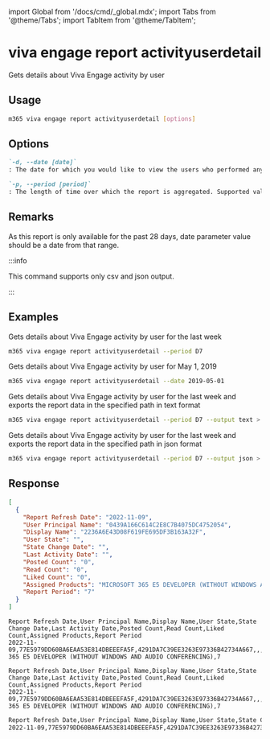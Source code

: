 <!-- DISCLAIMER: All secrets, passwords, and sensitive values in this document are examples only and not real credentials. -->
import Global from '/docs/cmd/_global.mdx';
import Tabs from '@theme/Tabs';
import TabItem from '@theme/TabItem';

# viva engage report activityuserdetail

Gets details about Viva Engage activity by user

## Usage

```sh
m365 viva engage report activityuserdetail [options]
```

## Options

```md definition-list
`-d, --date [date]`
: The date for which you would like to view the users who performed any activity. Supported date format is `YYYY-MM-DD`. Specify the date or period, but not both.

`-p, --period [period]`
: The length of time over which the report is aggregated. Supported values `D7`, `D30`, `D90`, `D180`.
```

<Global />

## Remarks

As this report is only available for the past 28 days, date parameter value should be a date from that range.

:::info

This command supports only csv and json output.

:::

## Examples

Gets details about Viva Engage activity by user for the last week

```sh
m365 viva engage report activityuserdetail --period D7
```

Gets details about Viva Engage activity by user for May 1, 2019

```sh
m365 viva engage report activityuserdetail --date 2019-05-01
```

Gets details about Viva Engage activity by user for the last week and exports the report data in the specified path in text format

```sh
m365 viva engage report activityuserdetail --period D7 --output text > "activityuserdetail.txt"
```

Gets details about Viva Engage activity by user for the last week and exports the report data in the specified path in json format

```sh
m365 viva engage report activityuserdetail --period D7 --output json > "activityuserdetail.json"
```

## Response

<Tabs>
  <TabItem value="JSON">

  ```json
  [
    {
      "Report Refresh Date": "2022-11-09",
      "User Principal Name": "0439A166C614C2E8C7B4075DC4752054",
      "Display Name": "2236A6E43D08F619FE695DF3B163A32F",
      "User State": "",
      "State Change Date": "",
      "Last Activity Date": "",
      "Posted Count": "0",
      "Read Count": "0",
      "Liked Count": "0",
      "Assigned Products": "MICROSOFT 365 E5 DEVELOPER (WITHOUT WINDOWS AND AUDIO CONFERENCING)",
      "Report Period": "7"
    }
  ]
  ```

  </TabItem>
  <TabItem value="Text">

  ```text
  Report Refresh Date,User Principal Name,Display Name,User State,State Change Date,Last Activity Date,Posted Count,Read Count,Liked Count,Assigned Products,Report Period
  2022-11-09,77E5979DD60BA6EAA53E814DBEEEFA5F,4291DA7C39EE3263E97336B42734A667,,,,0,0,0,MICROSOFT 365 E5 DEVELOPER (WITHOUT WINDOWS AND AUDIO CONFERENCING),7
  ```

  </TabItem>
  <TabItem value="CSV">

  ```csv
  Report Refresh Date,User Principal Name,Display Name,User State,State Change Date,Last Activity Date,Posted Count,Read Count,Liked Count,Assigned Products,Report Period
  2022-11-09,77E5979DD60BA6EAA53E814DBEEEFA5F,4291DA7C39EE3263E97336B42734A667,,,,0,0,0,MICROSOFT 365 E5 DEVELOPER (WITHOUT WINDOWS AND AUDIO CONFERENCING),7
  ```

  </TabItem>
  <TabItem value="Markdown">

  ```md
  Report Refresh Date,User Principal Name,Display Name,User State,State Change Date,Last Activity Date,Posted Count,Read Count,Liked Count,Assigned Products,Report Period
  2022-11-09,77E5979DD60BA6EAA53E814DBEEEFA5F,4291DA7C39EE3263E97336B42734A667,,,,0,0,0,MICROSOFT 365 E5 DEVELOPER (WITHOUT WINDOWS AND AUDIO CONFERENCING),7
  ```

  </TabItem>
</Tabs>
